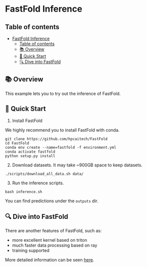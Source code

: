 # FastFold Inference

## Table of contents

- [FastFold Inference](#fastfold-inference)
  - [Table of contents](#table-of-contents)
  - [📚 Overview](#-overview)
  - [🚀 Quick Start](#-quick-start)
  - [🔍 Dive into FastFold](#-dive-into-fastfold)

## 📚 Overview

This example lets you to try out the inference of FastFold.

## 🚀 Quick Start

1. Install FastFold

We highly recommend you to install FastFold with conda.
```
git clone https://github.com/hpcaitech/FastFold
cd FastFold
conda env create --name=fastfold -f environment.yml
conda activate fastfold
python setup.py install
```

2. Download datasets.
It may take ~900GB space to keep datasets.
```
./scripts/download_all_data.sh data/
```

3. Run the inference scripts.

```
bash inference.sh
```
You can find predictions under the `outputs` dir.

## 🔍 Dive into FastFold

There are another features of FastFold, such as:
+ more excellent kernel based on triton
+ much faster data processing based on ray
+ training supported

More detailed information can be seen [here](https://github.com/hpcaitech/FastFold/).
